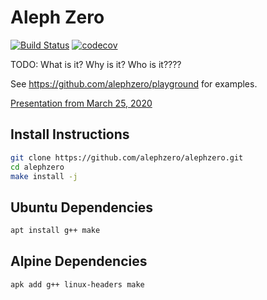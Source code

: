 # Aleph Zero
[![Build Status](https://travis-ci.com/alephzero/alephzero.svg?branch=master)](https://travis-ci.com/alephzero/alephzero)
[![codecov](https://codecov.io/gh/alephzero/alephzero/branch/master/graph/badge.svg)](https://codecov.io/gh/alephzero/alephzero)

TODO: What is it? Why is it? Who is it????

See https://github.com/alephzero/playground for examples.

[Presentation from March 25, 2020]( https://docs.google.com/presentation/d/12KE9UucjZPtpVnM1NljxOqBolBBKECWJdrCoE2yJaBw/edit#slide=id.p)

## Install Instructions

```sh
git clone https://github.com/alephzero/alephzero.git
cd alephzero
make install -j
```

## Ubuntu Dependencies

```sh
apt install g++ make
```

## Alpine Dependencies

```sh
apk add g++ linux-headers make
```
